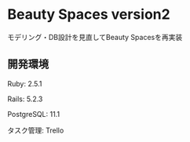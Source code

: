# Beauty Spaces version2

モデリング・DB設計を見直してBeauty Spacesを再実装

## 開発環境

Ruby: 2.5.1

Rails: 5.2.3

PostgreSQL: 11.1

タスク管理: Trello


